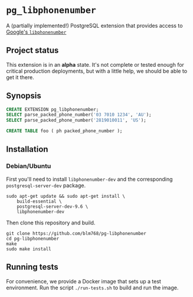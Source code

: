 # `pg_libphonenumber`

A (partially implemented!) PostgreSQL extension that provides access to
[Google's `libphonenumber`](https://github.com/googlei18n/libphonenumber)

## Project status

This extension is in an **alpha** state. It's not complete or tested enough for
critical production deployments, but with a little help, we should be able to
get it there.

## Synopsis

```sql
CREATE EXTENSION pg_libphonenumber;
SELECT parse_packed_phone_number('03 7010 1234', 'AU');
SELECT parse_packed_phone_number('2819010011', 'US');

CREATE TABLE foo ( ph packed_phone_number );
```

## Installation

### Debian/Ubuntu

First you'll need to install `libphonenumber-dev` and the corresponding
`postgresql-server-dev` package.

```shell-script
sudo apt-get update && sudo apt-get install \
    build-essential \
    postgresql-server-dev-9.6 \
    libphonenumber-dev
```

Then clone this repository and build.

```shell-script
git clone https://github.com/blm768/pg-libphonenumber
cd pg-libphonenumber
make
sudo make install
```

## Running tests

For convenience, we provide a Docker image that sets up a test environment.
Run the script `./run-tests.sh` to build and run the image.
